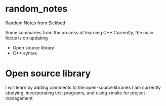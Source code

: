 # random_notes
Random Notes from Sickbed

Some summaries from the process of learning C++
Currently, the main focus is on updating
- Open source library
- C++ syntax

# Open source library
I will learn by adding comments to the open-source libraries I am currently studying, incorporating test programs, and using xmake for project management
